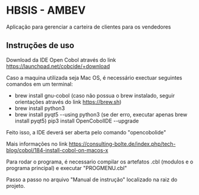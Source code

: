 # HBSIS - AMBEV
 Aplicação para gerenciar a carteira de clientes para os vendedores
 
 
## Instruções de uso

Download da IDE Open Cobol através do link https://launchpad.net/cobcide/+download

Caso a maquina utilizada seja Mac OS, é necessário exectuar seguintes comandos em um terminal:

 * brew install gnu-cobol
             (caso não possua o brew instalado, seguir orientações através do link https://brew.sh)
 * brew install python3 
 * brew install pyqt5 --using python3 
             (se der erro, executar apenas brew install pyqt5)
 pip3 install OpenCobolIDE --upgrade

 Feito isso, a IDE deverá ser aberta pelo comando "opencobolide"

 Mais informações no link https://consulting-bolte.de/index.php/tech-blog/cobol/184-install-cobol-on-macos-x

Para rodar o programa, é necessario compilar os artefatos .cbl (modulos e o programa principal) e executar "PROGMENU.cbl"

Passo a passo no arquivo "Manual de instrução" localizado na raiz do projeto.


